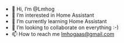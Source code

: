 - 👋 Hi, I’m @Lmhog
- 👀 I’m interested in Home Assistant
- 🌱 I’m currently learning Home Assistant
- 💞️ I’m looking to collaborate on everything :-)
- 📫 How to reach me lmhogaas@gmail.com

<!---
Lmhog/Lmhog is a ✨ special ✨ repository because its `README.md` (this file) appears on your GitHub profile.
You can click the Preview link to take a look at your changes.
--->
